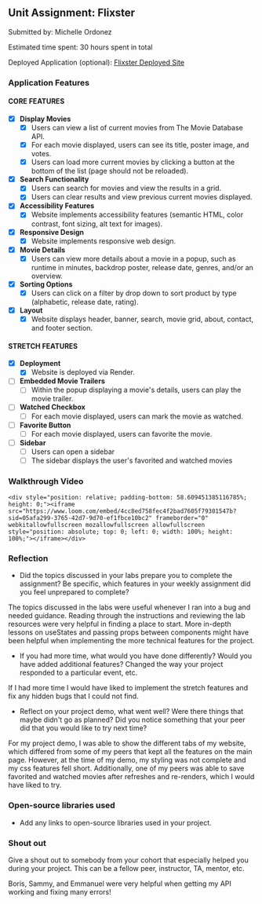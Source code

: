 ## Unit Assignment: Flixster

Submitted by: Michelle Ordonez

Estimated time spent: 30 hours spent in total

Deployed Application (optional): [Flixster Deployed Site](https://flixster-starter-zi5d.onrender.com/)

### Application Features

#### CORE FEATURES


- [X] **Display Movies**
  - [X] Users can view a list of current movies from The Movie Database API.
  - [X] For each movie displayed, users can see its title, poster image, and votes.
  - [X] Users can load more current movies by clicking a button at the bottom of the list (page should not be reloaded).
- [X] **Search Functionality**
  - [X] Users can search for movies and view the results in a grid.
  - [X] Users can clear results and view previous current movies displayed.
- [X] **Accessibility Features**
  - [X] Website implements accessibility features (semantic HTML, color contrast, font sizing, alt text for images).
- [X] **Responsive Design**
  - [X] Website implements responsive web design.
- [X] **Movie Details**
  - [X] Users can view more details about a movie in a popup, such as runtime in minutes, backdrop poster, release date, genres, and/or an overview.
- [X] **Sorting Options**
  - [X] Users can click on a filter by drop down to sort product by type (alphabetic, release date, rating).
- [X] **Layout**
  - [X] Website displays header, banner, search, movie grid, about, contact, and footer section.

#### STRETCH FEATURES

- [X] **Deployment**
  - [X] Website is deployed via Render.
- [ ] **Embedded Movie Trailers**
  - [ ] Within the popup displaying a movie's details, users can play the movie trailer.
- [ ] **Watched Checkbox**
  - [ ] For each movie displayed, users can mark the movie as watched.
- [ ] **Favorite Button**
  - [ ] For each movie displayed, users can favorite the movie.
- [ ] **Sidebar**
  - [ ] Users can open a sidebar
  - [ ] The sidebar displays the user's favorited and watched movies

### Walkthrough Video

`<div style="position: relative; padding-bottom: 58.609451385116785%; height: 0;"><iframe src="https://www.loom.com/embed/4cc8ed758fec4f2bad7605f79301547b?sid=05afa299-3765-42d7-9d70-ef1fbce10bc2" frameborder="0" webkitallowfullscreen mozallowfullscreen allowfullscreen style="position: absolute; top: 0; left: 0; width: 100%; height: 100%;"></iframe></div>`

### Reflection

* Did the topics discussed in your labs prepare you to complete the assignment? Be specific, which features in your weekly assignment did you feel unprepared to complete?

The topics discussed in the labs were useful whenever I ran into a bug and needed guidance. Reading through the instructions and reviewing the lab resources were very helpful in finding a place to start. More in-depth lessons on useStates and passing props between components might have been helpful when implementing the more technical features for the project.

* If you had more time, what would you have done differently? Would you have added additional features? Changed the way your project responded to a particular event, etc.
  
If I had more time I would have liked to implement the stretch features and fix any hidden bugs that I could not find.

* Reflect on your project demo, what went well? Were there things that maybe didn't go as planned? Did you notice something that your peer did that you would like to try next time?

For my project demo, I was able to show the different tabs of my website, which differed from some of my peers that kept all the features on the main page. However, at the time of my demo, my styling was not complete and my css features fell short. Additionally, one of my peers was able to save favorited and watched movies after refreshes and re-renders, which I would have liked to try.

### Open-source libraries used

- Add any links to open-source libraries used in your project.

### Shout out

Give a shout out to somebody from your cohort that especially helped you during your project. This can be a fellow peer, instructor, TA, mentor, etc.

Boris, Sammy, and Emmanuel were very helpful when getting my API working and fixing many errors!

